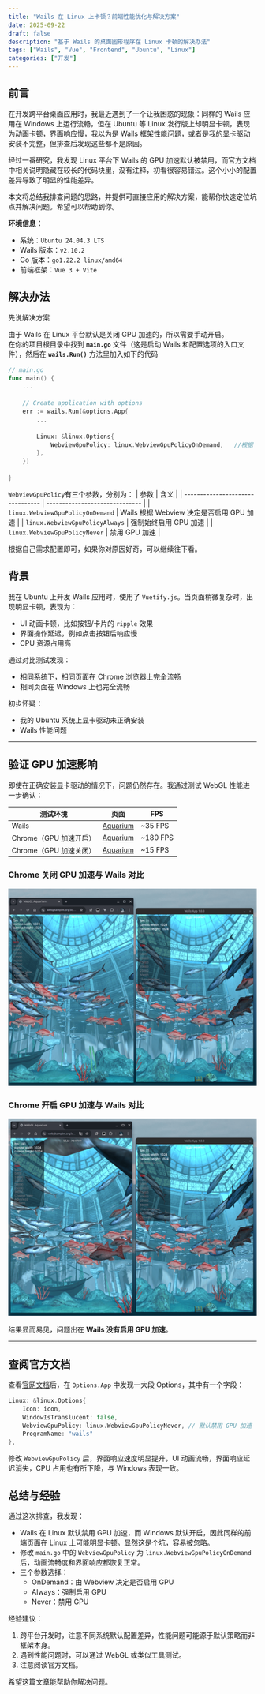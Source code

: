 ```yaml
---
title: "Wails 在 Linux 上卡顿？前端性能优化与解决方案"
date: 2025-09-22
draft: false
description: "基于 Wails 的桌面图形程序在 Linux 卡顿的解决办法"
tags: ["Wails", "Vue", "Frontend", "Ubuntu", "Linux"]
categories: ["开发"]
---
```


## 前言

在开发跨平台桌面应用时，我最近遇到了一个让我困惑的现象：同样的 Wails 应用在 Windows 上运行流畅，但在 Ubuntu 等 Linux 发行版上却明显卡顿，表现为动画卡顿，界面响应慢，我以为是 Wails 框架性能问题，或者是我的显卡驱动安装不完整，但排查后发现这些都不是原因。

经过一番研究，我发现 Linux 平台下 Wails 的 GPU 加速默认被禁用，而官方文档中相关说明隐藏在较长的代码块里，没有注释，初看很容易错过。这个小小的配置差异导致了明显的性能差异。

本文将总结我排查问题的思路，并提供可直接应用的解决方案，能帮你快速定位坑点并解决问题。希望可以帮助到你。

**环境信息：**

- 系统：`Ubuntu 24.04.3 LTS`
- Wails 版本：`v2.10.2`
- Go 版本：`go1.22.2 linux/amd64`
- 前端框架：`Vue 3 + Vite`

## 解决办法

先说解决方案

由于 Wails 在 Linux 平台默认是关闭 GPU 加速的，所以需要手动开启。  
在你的项目根目录中找到 **`main.go`** 文件（这是启动 Wails 和配置选项的入口文件），然后在 **`wails.Run()`** 方法里加入如下的代码

```go
// main.go
func main() {
    ...

	// Create application with options
	err := wails.Run(&options.App{
        ...

		Linux: &linux.Options{
			WebviewGpuPolicy: linux.WebviewGpuPolicyOnDemand,	//根据 Webview 决定是否启用 GPU 加速
		},
	})

}

```

`WebviewGpuPolicy`有三个参数，分别为：
| 参数 | 含义 |
| -------------------------------- | ------------------------------ |
| `linux.WebviewGpuPolicyOnDemand` | Wails 根据 Webview 决定是否启用 GPU 加速 |
| `linux.WebviewGpuPolicyAlways` | 强制始终启用 GPU 加速 |
| `linux.WebviewGpuPolicyNever` | 禁用 GPU 加速 |

根据自己需求配置即可，如果你对原因好奇，可以继续往下看。

## 背景

我在 Ubuntu 上开发 Wails 应用时，使用了 `Vuetify.js`。当页面稍微复杂时，出现明显卡顿，表现为：

- UI 动画卡顿，比如按钮/卡片的 `ripple` 效果
- 界面操作延迟，例如点击按钮后响应慢
- CPU 资源占用高

通过对比测试发现：

- 相同系统下，相同页面在 Chrome 浏览器上完全流畅
- 相同页面在 Windows 上也完全流畅

初步怀疑：

- 我的 Ubuntu 系统上显卡驱动未正确安装
- Wails 性能问题

---

## 验证 GPU 加速影响

即使在正确安装显卡驱动的情况下，问题仍然存在。我通过测试 WebGL 性能进一步确认：

| 测试环境               | 页面                                                        | FPS      |
| ---------------------- | ----------------------------------------------------------- | -------- |
| Wails                  | [Aquarium](https://webglsamples.org/aquarium/aquarium.html) | ~35 FPS  |
| Chrome（GPU 加速开启） | [Aquarium](https://webglsamples.org/aquarium/aquarium.html) | ~180 FPS |
| Chrome（GPU 加速关闭） | [Aquarium](https://webglsamples.org/aquarium/aquarium.html) | ~15 FPS  |

### Chrome 关闭 GPU 加速与 Wails 对比

![Wails Linux FPS](./img/chromegpuoff.png)

### Chrome 开启 GPU 加速与 Wails 对比

![Wails Linux FPS](./img/chromegpuon.png)

结果显而易见，问题出在 **Wails 没有启用 GPU 加速**。

---

## 查阅官方文档

查看[官网文档](https://wails.io/docs/reference/options/)后，在 `Options.App` 中发现一大段 Options，其中有一个字段：

```go
Linux: &linux.Options{
    Icon: icon,
    WindowIsTranslucent: false,
    WebviewGpuPolicy: linux.WebviewGpuPolicyNever, // 默认禁用 GPU 加速
    ProgramName: "wails"
},
```

修改 `WebviewGpuPolicy` 后，界面响应速度明显提升，UI 动画流畅，界面响应延迟消失，CPU 占用也有所下降，与 Windows 表现一致。

## 总结与经验

通过这次排查，我发现：

- Wails 在 Linux 默认禁用 GPU 加速，而 Windows 默认开启，因此同样的前端页面在 Linux 上可能明显卡顿。显然这是个坑，容易被忽略。
- 修改 `main.go` 中的 `WebviewGpuPolicy` 为 `linux.WebviewGpuPolicyOnDemand` 后，动画流畅度和界面响应都恢复正常。
- 三个参数选择：
  - OnDemand：由 Webview 决定是否启用 GPU
  - Always：强制启用 GPU
  - Never：禁用 GPU

经验建议：

1. 跨平台开发时，注意不同系统默认配置差异，性能问题可能源于默认策略而非框架本身。
2. 遇到性能问题时，可以通过 WebGL 或类似工具测试。
3. 注意阅读官方文档。

希望这篇文章能帮助你解决问题。

